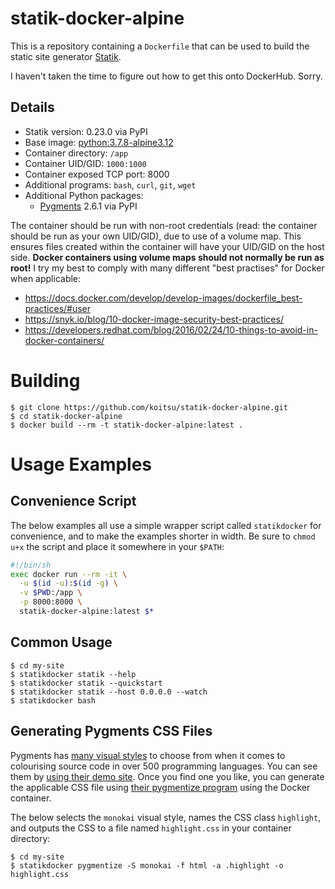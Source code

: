 # statik-docker-alpine

This is a repository containing a `Dockerfile` that can be used to build the
static site generator [Statik](https://github.com/thanethomson/statik).

I haven't taken the time to figure out how to get this onto DockerHub.  Sorry.

## Details

* Statik version: 0.23.0 via PyPI
* Base image: [python:3.7.8-alpine3.12](https://hub.docker.com/_/python)
* Container directory: `/app`
* Container UID/GID: `1000:1000`
* Container exposed TCP port: 8000
* Additional programs: `bash`, `curl`, `git`, `wget`
* Additional Python packages:
  * [Pygments](https://pypi.org/project/Pygments/) 2.6.1 via PyPI

The container should be run with non-root credentials (read: the container
should be run as your own UID/GID), due to use of a volume map.  This ensures
files created within the container will have your UID/GID on the host side.
**Docker containers using volume maps should not normally be run as root!**
I try my best to comply with many different "best practises" for Docker
when applicable:

* https://docs.docker.com/develop/develop-images/dockerfile_best-practices/#user
* https://snyk.io/blog/10-docker-image-security-best-practices/
* https://developers.redhat.com/blog/2016/02/24/10-things-to-avoid-in-docker-containers/

# Building

```
$ git clone https://github.com/koitsu/statik-docker-alpine.git
$ cd statik-docker-alpine
$ docker build --rm -t statik-docker-alpine:latest .
```


# Usage Examples

## Convenience Script

The below examples all use a simple wrapper script called `statikdocker`
for convenience, and to make the examples shorter in width.  Be sure
to `chmod u+x` the script and place it somewhere in your `$PATH`:

```bash
#!/bin/sh
exec docker run --rm -it \
  -u $(id -u):$(id -g) \
  -v $PWD:/app \
  -p 8000:8000 \
  statik-docker-alpine:latest $*
```

## Common Usage

```
$ cd my-site
$ statikdocker statik --help
$ statikdocker statik --quickstart
$ statikdocker statik --host 0.0.0.0 --watch
$ statikdocker bash
```

## Generating Pygments CSS Files

Pygments has
[many visual styles](https://github.com/pygments/pygments/tree/master/pygments/styles)
to choose from when it comes to colourising source code in over 500
programming languages.  You can see them by
[using their demo site](https://pygments.org/demo/).
Once you find one you like, you can generate the applicable CSS file using
[their pygmentize program](https://pygments.org/docs/cmdline/#generating-styles)
using the Docker container.

The below selects the `monokai` visual style, names the CSS class `highlight`, and
outputs the CSS to a file named `highlight.css` in your container directory:

```
$ cd my-site
$ statikdocker pygmentize -S monokai -f html -a .highlight -o highlight.css
```
